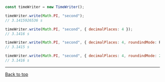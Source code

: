 ```javascript
const timeWriter = new TimeWriter();

timeWriter.write(Math.PI, "second");
// 3.1415926536 s

timeWriter.write(Math.PI, "second", { decimalPlaces: 4 });
// 3.1416 s

timeWriter.write(Math.PI, "second", { decimalPlaces: 4, roundindMode: RoundingMode.RoundDown });
// 3.1415 s

timeWriter.write(Math.PI, "second", { decimalPlaces: 4, roundindMode: 2 });
// 3.1416 s

```

---

[Back to top](_index_.timewritersettings.html#index)
